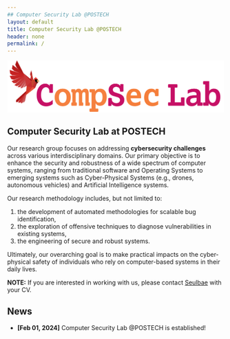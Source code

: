 ```yaml
---
## Computer Security Lab @POSTECH
layout: default
title: Computer Security Lab @POSTECH
header: none
permalink: /
---
```


![compseclab](/assets/theme/images/compsec-text.png)

## Computer Security Lab at POSTECH

Our research group focuses on addressing **cybersecurity challenges** across various interdisciplinary domains.
Our primary objective is to enhance the security and robustness of a wide spectrum of computer systems,
ranging from traditional software and Operating Systems to emerging systems such as
Cyber-Physical Systems (e.g., drones, autonomous vehicles) and Artificial Intelligence systems.

Our research methodology includes, but not limited to:
1. the development of automated methodologies for scalable bug identification,
2. the exploration of offensive techniques to diagnose vulnerabilities in
existing systems,
3. the engineering of secure and robust systems.

Ultimately, our overarching goal is to make practical impacts on the
cyber-physical safety of individuals who rely on computer-based systems in
their daily lives.

**NOTE:** If you are interested in working with us,
      please contact [Seulbae](mailto:seulbae.kim@gmail.com) with your CV.


## News

- **[Feb 01, 2024]** Computer Security Lab @POSTECH is established!
<!-- - [Installation]({{ '/docs/installation/' | relative_url }}) -->
<!-- - [Configuration]({{ '/docs/configuration/' | relative_url }}) -->
<!-- - [Markdown]({{ '/docs/markdown/' | relative_url }}) -->
